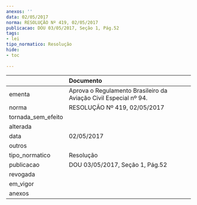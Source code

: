 ```yaml
---
anexos: ''
data: 02/05/2017
norma: RESOLUÇÃO Nº 419, 02/05/2017
publicacao: DOU 03/05/2017, Seção 1, Pág.52
tags:
- lei
tipo_normatico: Resolução
hide: 
- toc 
 
---
```


|                    | Documento                                                        |
|:-------------------|:-----------------------------------------------------------------|
| ementa             | Aprova o Regulamento Brasileiro da Aviação Civil Especial nº 94. |
| norma              | RESOLUÇÃO Nº 419, 02/05/2017                                     |
| tornada_sem_efeito |                                                                  |
| alterada           |                                                                  |
| data               | 02/05/2017                                                       |
| outros             |                                                                  |
| tipo_normatico     | Resolução                                                        |
| publicacao         | DOU 03/05/2017, Seção 1, Pág.52                                  |
| revogada           |                                                                  |
| em_vigor           |                                                                  |
| anexos             |                                                                  |